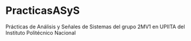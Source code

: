 # PracticasASyS
Prácticas de Análisis y Señales de Sistemas del grupo 2MV1 en UPIITA del Instituto Politécnico Nacional
